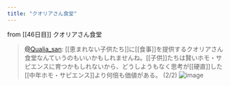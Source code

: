 ```yaml
---
title: "クオリアさん食堂"
---
```


from [[46日目]]
クオリアさん食堂
> [@Qualia_san](https://twitter.com/Qualia_san/status/1601990197465464835?s=20&t=RYq8BCrSAl180OntmUi0gw): [[恵まれない子供たち]]に[[食事]]を提供するクオリアさん食堂なんていうのもいいかもしれませんね。[[子供]]たちは賢いホモ・サピエンスに育つかもしれないから、どうしようもなく思考が[[硬直]]した[[中年ホモ・サピエンス]]より何倍も価値がある。 (2/2)
> ![image](https://pbs.twimg.com/media/FjtpZkVVEAAFwFd.png)

